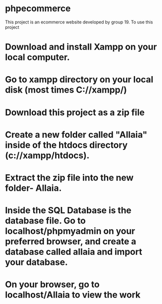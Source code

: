 # phpecommerce

This project is an ecommerce website developed by group 19.
To use this project
# Download and install Xampp on your local computer.
# Go to xampp directory on your local disk (most times C://xampp/)
# Download this project as a zip file
# Create a new folder called "Allaia" inside of the htdocs directory (c://xampp/htdocs).
# Extract the zip file into the new folder- Allaia.
# Inside the SQL Database is the database file. Go to localhost/phpmyadmin on your preferred browser, and create a database called allaia and import your database.
# On your browser, go to localhost/Allaia to view the work 
